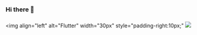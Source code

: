 ### Hi there 👋

###
<img align="left" alt="Flutter" width="30px" style="padding-right:10px;" 
  <a href="https://www.cprogramming.com/" target="_blank" rel="noreferrer"> <img src="https://cdn.jsdelivr.net/gh/devicons/devicon/icons/flutter/flutter-original.svg" />

